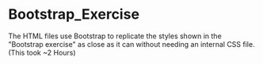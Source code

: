 # Bootstrap_Exercise
The HTML files use Bootstrap to replicate the styles shown in the "Bootstrap exercise" as close as it can without needing an internal CSS file.  
(This took ~2 Hours)
